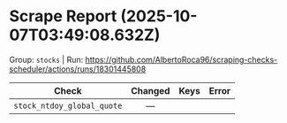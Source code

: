 # Scrape Report (2025-10-07T03:49:08.632Z)

Group: `stocks`  |  Run: https://github.com/AlbertoRoca96/scraping-checks-scheduler/actions/runs/18301445808

| Check | Changed | Keys | Error |
|---|:---:|:--|:--|
| `stock_ntdoy_global_quote` | — |  |  |
